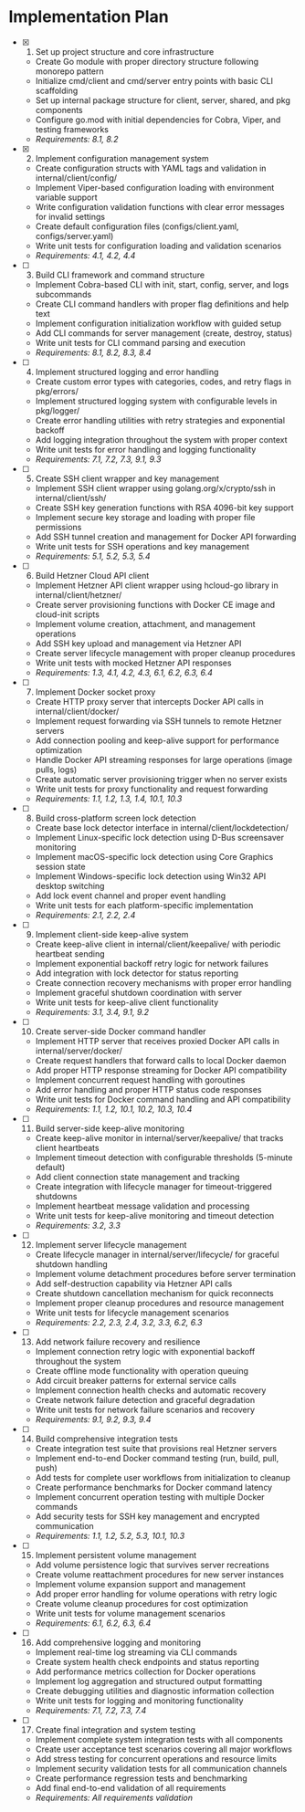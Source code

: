 # Implementation Plan

- [x] 1. Set up project structure and core infrastructure
  - Create Go module with proper directory structure following monorepo pattern
  - Initialize cmd/client and cmd/server entry points with basic CLI scaffolding
  - Set up internal package structure for client, server, shared, and pkg components
  - Configure go.mod with initial dependencies for Cobra, Viper, and testing frameworks
  - _Requirements: 8.1, 8.2_

- [x] 2. Implement configuration management system
  - Create configuration structs with YAML tags and validation in internal/client/config/
  - Implement Viper-based configuration loading with environment variable support
  - Write configuration validation functions with clear error messages for invalid settings
  - Create default configuration files (configs/client.yaml, configs/server.yaml)
  - Write unit tests for configuration loading and validation scenarios
  - _Requirements: 4.1, 4.2, 4.4_

- [ ] 3. Build CLI framework and command structure
  - Implement Cobra-based CLI with init, start, config, server, and logs subcommands
  - Create CLI command handlers with proper flag definitions and help text
  - Implement configuration initialization workflow with guided setup
  - Add CLI commands for server management (create, destroy, status)
  - Write unit tests for CLI command parsing and execution
  - _Requirements: 8.1, 8.2, 8.3, 8.4_

- [ ] 4. Implement structured logging and error handling
  - Create custom error types with categories, codes, and retry flags in pkg/errors/
  - Implement structured logging system with configurable levels in pkg/logger/
  - Create error handling utilities with retry strategies and exponential backoff
  - Add logging integration throughout the system with proper context
  - Write unit tests for error handling and logging functionality
  - _Requirements: 7.1, 7.2, 7.3, 9.1, 9.3_

- [ ] 5. Create SSH client wrapper and key management
  - Implement SSH client wrapper using golang.org/x/crypto/ssh in internal/client/ssh/
  - Create SSH key generation functions with RSA 4096-bit key support
  - Implement secure key storage and loading with proper file permissions
  - Add SSH tunnel creation and management for Docker API forwarding
  - Write unit tests for SSH operations and key management
  - _Requirements: 5.1, 5.2, 5.3, 5.4_

- [ ] 6. Build Hetzner Cloud API client
  - Implement Hetzner API client wrapper using hcloud-go library in internal/client/hetzner/
  - Create server provisioning functions with Docker CE image and cloud-init scripts
  - Implement volume creation, attachment, and management operations
  - Add SSH key upload and management via Hetzner API
  - Create server lifecycle management with proper cleanup procedures
  - Write unit tests with mocked Hetzner API responses
  - _Requirements: 1.3, 4.1, 4.2, 4.3, 6.1, 6.2, 6.3, 6.4_

- [ ] 7. Implement Docker socket proxy
  - Create HTTP proxy server that intercepts Docker API calls in internal/client/docker/
  - Implement request forwarding via SSH tunnels to remote Hetzner servers
  - Add connection pooling and keep-alive support for performance optimization
  - Handle Docker API streaming responses for large operations (image pulls, logs)
  - Create automatic server provisioning trigger when no server exists
  - Write unit tests for proxy functionality and request forwarding
  - _Requirements: 1.1, 1.2, 1.3, 1.4, 10.1, 10.3_

- [ ] 8. Build cross-platform screen lock detection
  - Create base lock detector interface in internal/client/lockdetection/
  - Implement Linux-specific lock detection using D-Bus screensaver monitoring
  - Implement macOS-specific lock detection using Core Graphics session state
  - Implement Windows-specific lock detection using Win32 API desktop switching
  - Add lock event channel and proper event handling
  - Write unit tests for each platform-specific implementation
  - _Requirements: 2.1, 2.2, 2.4_

- [ ] 9. Implement client-side keep-alive system
  - Create keep-alive client in internal/client/keepalive/ with periodic heartbeat sending
  - Implement exponential backoff retry logic for network failures
  - Add integration with lock detector for status reporting
  - Create connection recovery mechanisms with proper error handling
  - Implement graceful shutdown coordination with server
  - Write unit tests for keep-alive client functionality
  - _Requirements: 3.1, 3.4, 9.1, 9.2_

- [ ] 10. Create server-side Docker command handler
  - Implement HTTP server that receives proxied Docker API calls in internal/server/docker/
  - Create request handlers that forward calls to local Docker daemon
  - Add proper HTTP response streaming for Docker API compatibility
  - Implement concurrent request handling with goroutines
  - Add error handling and proper HTTP status code responses
  - Write unit tests for Docker command handling and API compatibility
  - _Requirements: 1.1, 1.2, 10.1, 10.2, 10.3, 10.4_

- [ ] 11. Build server-side keep-alive monitoring
  - Create keep-alive monitor in internal/server/keepalive/ that tracks client heartbeats
  - Implement timeout detection with configurable thresholds (5-minute default)
  - Add client connection state management and tracking
  - Create integration with lifecycle manager for timeout-triggered shutdowns
  - Implement heartbeat message validation and processing
  - Write unit tests for keep-alive monitoring and timeout detection
  - _Requirements: 3.2, 3.3_

- [ ] 12. Implement server lifecycle management
  - Create lifecycle manager in internal/server/lifecycle/ for graceful shutdown handling
  - Implement volume detachment procedures before server termination
  - Add self-destruction capability via Hetzner API calls
  - Create shutdown cancellation mechanism for quick reconnects
  - Implement proper cleanup procedures and resource management
  - Write unit tests for lifecycle management scenarios
  - _Requirements: 2.2, 2.3, 2.4, 3.2, 3.3, 6.2, 6.3_

- [ ] 13. Add network failure recovery and resilience
  - Implement connection retry logic with exponential backoff throughout the system
  - Create offline mode functionality with operation queuing
  - Add circuit breaker patterns for external service calls
  - Implement connection health checks and automatic recovery
  - Create network failure detection and graceful degradation
  - Write unit tests for network failure scenarios and recovery
  - _Requirements: 9.1, 9.2, 9.3, 9.4_

- [ ] 14. Build comprehensive integration tests
  - Create integration test suite that provisions real Hetzner servers
  - Implement end-to-end Docker command testing (run, build, pull, push)
  - Add tests for complete user workflows from initialization to cleanup
  - Create performance benchmarks for Docker command latency
  - Implement concurrent operation testing with multiple Docker commands
  - Add security tests for SSH key management and encrypted communication
  - _Requirements: 1.1, 1.2, 5.2, 5.3, 10.1, 10.3_

- [ ] 15. Implement persistent volume management
  - Add volume persistence logic that survives server recreations
  - Create volume reattachment procedures for new server instances
  - Implement volume expansion support and management
  - Add proper error handling for volume operations with retry logic
  - Create volume cleanup procedures for cost optimization
  - Write unit tests for volume management scenarios
  - _Requirements: 6.1, 6.2, 6.3, 6.4_

- [ ] 16. Add comprehensive logging and monitoring
  - Implement real-time log streaming via CLI commands
  - Create system health check endpoints and status reporting
  - Add performance metrics collection for Docker operations
  - Implement log aggregation and structured output formatting
  - Create debugging utilities and diagnostic information collection
  - Write unit tests for logging and monitoring functionality
  - _Requirements: 7.1, 7.2, 7.3, 7.4_

- [ ] 17. Create final integration and system testing
  - Implement complete system integration tests with all components
  - Create user acceptance test scenarios covering all major workflows
  - Add stress testing for concurrent operations and resource limits
  - Implement security validation tests for all communication channels
  - Create performance regression tests and benchmarking
  - Add final end-to-end validation of all requirements
  - _Requirements: All requirements validation_
